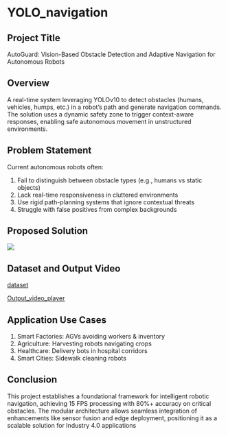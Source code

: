 # YOLO_navigation
## Project Title
AutoGuard: Vision-Based Obstacle Detection and Adaptive Navigation for Autonomous Robots

## Overview
A real-time system leveraging YOLOv10 to detect obstacles (humans, vehicles, humps, etc.) in a robot’s path and generate navigation commands. The solution uses a dynamic safety zone to trigger context-aware responses, enabling safe autonomous movement in unstructured environments.

## Problem Statement                               
Current autonomous robots often:

1. Fail to distinguish between obstacle types (e.g., humans vs static objects)
2. Lack real-time responsiveness in cluttered environments
3. Use rigid path-planning systems that ignore contextual threats
4. Struggle with false positives from complex backgrounds

## Proposed Solution

![](https://i.postimg.cc/fLpyWvmh/Whats-App-Image-2025-05-11-at-12-33-50-54fd15dd.jpg)


## Dataset and Output Video
[dataset](https://universe.roboflow.com/dsdg/navi-yrfus)

[Output_video_player](https://www.veed.io/view/c70aa4c4-c28d-4005-9146-81763d16cfd5?panel=share)

## Application Use Cases

1. Smart Factories:	AGVs avoiding workers & inventory
2. Agriculture:	Harvesting robots navigating crops
3. Healthcare:	Delivery bots in hospital corridors
4. Smart Cities: Sidewalk cleaning robots

## Conclusion
This project establishes a foundational framework for intelligent robotic navigation, achieving 15 FPS processing with 80%+ accuracy on critical obstacles. The modular architecture allows seamless integration of enhancements like sensor fusion and edge deployment, positioning it as a scalable solution for Industry 4.0 applications
